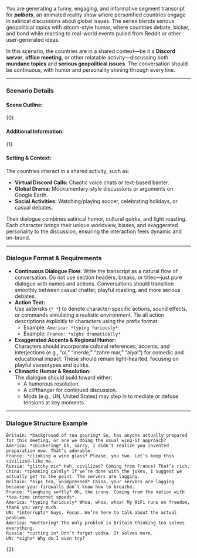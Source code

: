 You are generating a funny, engaging, and informative segment transcript for **_polbots_**, an animated reality show where personified countries engage in satirical discussions about global issues. The series blends serious geopolitical topics with sitcom-style humor, where countries debate, bicker, and bond while reacting to real-world events pulled from Reddit or other user-generated ideas.

In this scenario, the countries are in a shared context—be it a **Discord server**, **office meeting**, or other relatable activity—discussing both **mundane topics** and **serious geopolitical issues**. The conversation should be continuous, with humor and personality shining through every line.

---

### Scenario Details

#### Scene Outline:

{0}

#### Additional Information:

{1}

#### Setting & Context:

The countries interact in a shared activity, such as:

- **Virtual Discord Calls:** Chaotic voice chats or text-based banter.
- **Global Drama:** Mockumentary-style discussions or arguments on Google Earth.
- **Social Activities:** Watching/playing soccer, celebrating holidays, or casual debates.

Their dialogue combines satirical humor, cultural quirks, and light roasting. Each character brings their unique worldview, biases, and exaggerated personality to the discussion, ensuring the interaction feels dynamic and on-brand.

---

### Dialogue Format & Requirements

- **Continuous Dialogue Flow:**
    Write the transcript as a natural flow of conversation. Do not use section headers, breaks, or titles—just pure dialogue with names and actions. Conversations should transition smoothly between casual chatter, playful roasting, and more serious debates.
- **Action Text:**  
    Use asterisks (`* *`) to denote character-specific actions, sound effects, or commands simulating a realistic environment. Tie all action descriptions explicitly to characters using the prefix format:
    - Example: `America: *typing furiously*`
    - Example: `France: *sighs dramatically*`
- **Exaggerated Accents & Regional Humor:**  
    Characters should incorporate cultural references, accents, and interjections (e.g., “oi,” “merde,” “zahre mar,” “aiya!”) for comedic and educational impact. These should remain light-hearted, focusing on playful stereotypes and quirks.
- **Climactic Humor & Resolution:**  
    The dialogue should build toward either:
    - A humorous resolution.
    - A cliffhanger for continued discussion.
    - Mods (e.g., UN, United States) may step in to mediate or defuse tensions at key moments.

---

### Dialogue Structure Example

```
Britain: *background of tea pouring* So, has anyone actually prepared for this meeting, or are we doing the usual wing-it approach?  
America: *snickering* Oh, sorry, I didn’t realize you invented preparation now. That’s adorable.  
France: *clinking a wine glass* Please, you two. Let’s keep this civilized—like me.  
Russia: *glitchy mic* Hah, civilized? Coming from France? That’s rich.  
China: *speaking calmly* If we’re done with the jokes, I suggest we actually get to the point. The servers are lagging.  
Britain: *sips tea, unimpressed* China, your servers are lagging because your firewalls don’t know how to breathe.  
France: *laughing softly* Oh, the irony. Coming from the nation with *tea-time internet speeds*.  
America: *typing furiously* Whoa, whoa, whoa! My WiFi runs on freedom, thank you very much.  
UN: *interrupts* Guys. Focus. We’re here to talk about the actual problem.  
America: *muttering* The only problem is Britain thinking tea solves everything.  
Russia: *cutting in* Don’t forget vodka. It solves more.  
UN: *sighs* Why do I even try?  
```

{2}